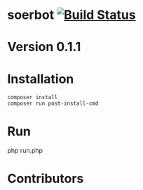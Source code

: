 # soerbot [![Build Status](https://travis-ci.org/soersoft/soerbot.svg?branch=master)](https://travis-ci.org/soersoft/soerbot)
# Version 0.1.1

# Installation

```
composer install
composer run post-install-cmd
```

# Run
php run.php

# Contributors
